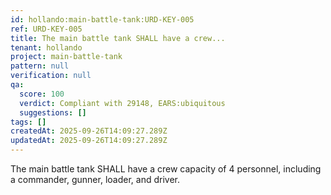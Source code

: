 ```yaml
---
id: hollando:main-battle-tank:URD-KEY-005
ref: URD-KEY-005
title: The main battle tank SHALL have a crew...
tenant: hollando
project: main-battle-tank
pattern: null
verification: null
qa:
  score: 100
  verdict: Compliant with 29148, EARS:ubiquitous
  suggestions: []
tags: []
createdAt: 2025-09-26T14:09:27.289Z
updatedAt: 2025-09-26T14:09:27.289Z
---
```


The main battle tank SHALL have a crew capacity of 4 personnel, including a commander, gunner, loader, and driver.
